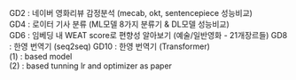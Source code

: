 GD2 : 네이버 영화리뷰 감정분석 (mecab, okt, sentencepiece 성능비교)  
GD4 : 로이터 기사 분류 (ML모델 8가지 분류기 & DL모델 성능비교)  
GD6 : 임베딩 내 WEAT score로 편향성 알아보기 (예술/일반영화 - 21개장르들)
GD8 : 한영 번역기 (seq2seq)
GD10 : 한영 번역기 (Transformer)  
  (1) : based model   
  (2) : based tunning lr and optimizer as paper  
